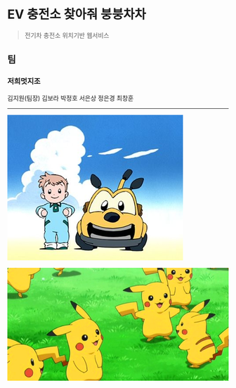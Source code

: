 # EV 충전소 찾아줘 붕붕차차

> 전기차 충전소 위치기반 웹서비스



## 팀

### 저희멋지조

김지원(팀장) 김보라 박정호 서은상 정은경 최창훈



---



![bungbungchacha](README.assets/bung.jpg)

![bungbungchacha](README.assets/pika.png)




